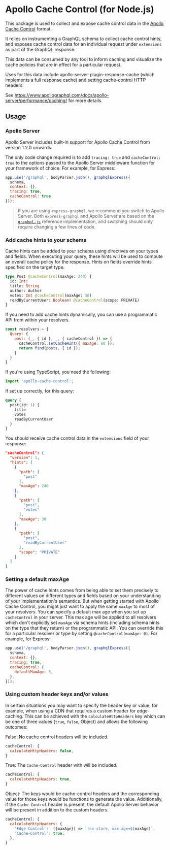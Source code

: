 # Apollo Cache Control (for Node.js)

This package is used to collect and expose cache control data in the [Apollo Cache Control](https://github.com/apollographql/apollo-cache-control) format.

It relies on instrumenting a GraphQL schema to collect cache control hints, and exposes cache control data for an individual request under `extensions` as part of the GraphQL response.

This data can be consumed by any tool to inform caching and visualize the cache policies that are in effect for a particular request.

Uses for this data include apollo-server-plugin-response-cache (which implements a full response cache) and setting cache-control HTTP headers.

See https://www.apollographql.com/docs/apollo-server/performance/caching/ for more details.

## Usage

### Apollo Server

Apollo Server includes built-in support for Apollo Cache Control from version 1.2.0 onwards.

The only code change required is to add `tracing: true` and `cacheControl: true` to the options passed to the Apollo Server middleware function for your framework of choice. For example, for Express:

```javascript
app.use('/graphql', bodyParser.json(), graphqlExpress({
  schema,
  context: {},
  tracing: true,
  cacheControl: true
}));
```

> If you are using `express-graphql`, we recommend you switch to Apollo Server. Both `express-graphql` and Apollo Server are based on the [`graphql-js`](https://github.com/graphql/graphql-js) reference implementation, and switching should only require changing a few lines of code.

### Add cache hints to your schema

Cache hints can be added to your schema using directives on your types and fields. When executing your query, these hints will be used to compute an overall cache policy for the response. Hints on fields override hints specified on the target type.

```graphql
type Post @cacheControl(maxAge: 240) {
  id: Int!
  title: String
  author: Author
  votes: Int @cacheControl(maxAge: 30)
  readByCurrentUser: Boolean! @cacheControl(scope: PRIVATE)
}
```

If you need to add cache hints dynamically, you can use a programmatic API from within your resolvers.

```javascript
const resolvers = {
  Query: {
    post: (_, { id }, _, { cacheControl }) => {
      cacheControl.setCacheHint({ maxAge: 60 });
      return find(posts, { id });
    }
  }
}
```

If you're using TypeScript, you need the following:
```javascript
import 'apollo-cache-control';
```

If set up correctly, for this query:

```graphql
query {
  post(id: 1) {
    title
    votes
    readByCurrentUser
  }
}
```

You should receive cache control data in the `extensions` field of your response:

```json
"cacheControl": {
  "version": 1,
  "hints": [
    {
      "path": [
        "post"
      ],
      "maxAge": 240
    },
    {
      "path": [
        "post",
        "votes"
      ],
      "maxAge": 30
    },
    {
      "path": [
        "post",
        "readByCurrentUser"
      ],
      "scope": "PRIVATE"
    }
  ]
}
```

### Setting a default maxAge

The power of cache hints comes from being able to set them precisely to different values on different types and fields based on your understanding of your implementation's semantics. But when getting started with Apollo Cache Control, you might just want to apply the same `maxAge` to most of your resolvers. You can specify a default max age when you set up `cacheControl` in your server. This max age will be applied to all resolvers which don't explicitly set `maxAge` via schema hints (including schema hints on the type that they return) or the programmatic API. You can override this for a particular resolver or type by setting `@cacheControl(maxAge: 0)`. For example, for Express:

```javascript
app.use('/graphql', bodyParser.json(), graphqlExpress({
  schema,
  context: {},
  tracing: true,
  cacheControl: {
    defaultMaxAge: 5,
  },
}));
```

### Using custom header keys and/or values

In certain situations you may want to specify the header key or value, for example, when using a CDN that requires a custom header for edge-caching. This can be achieved with the `calculateHttpHeaders` key which can be one of three values (`true`, `false`, Object) and allows the following outcomes:

False: No cache control headers will be included.
```javascript
cacheControl: {
  calculateHttpHeaders: false,
}
```

True: The `Cache-Control` header with will be included.
```javascript
cacheControl: {
  calculateHttpHeaders: true,
}
```

Object: The keys would be cache-control headers and the corresponding value for those keys would be functions to generate the value. Additionally, if the `Cache-Control` header is present, the default Apollo Server behavior will be present in addition to the custom headers.
```javascript
cacheControl: {
  calculateHttpHeaders: {
    'Edge-Control':  ({maxAge}) => `!no-store, max-age=${maxAge}`,
    'Cache-Control': true,
  },
}
```
